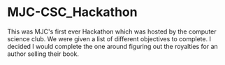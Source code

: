 # MJC-CSC_Hackathon

This was MJC's first ever Hackathon which was hosted by the computer science club. We were given a list of different objectives to complete. I decided I would complete the one around figuring out the royalties for an author selling their book.